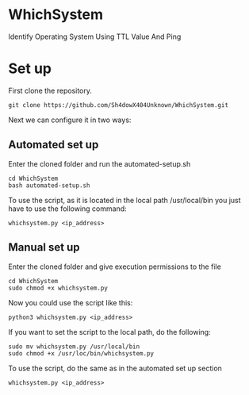 # WhichSystem
Identify Operating System Using TTL Value And Ping

# Set up
First clone the repository.
```
git clone https://github.com/Sh4dowX404Unknown/WhichSystem.git
```
Next we can configure it in two ways:
## Automated set up
Enter the cloned folder and run the automated-setup.sh
```
cd WhichSystem
bash automated-setup.sh
```
To use the script, as it is located in the local path /usr/local/bin you just have to use the following command:
```
whichsystem.py <ip_address>
```

## Manual set up
Enter the cloned folder and give execution permissions to the file 
```
cd WhichSystem
sudo chmod +x whichsystem.py
```
Now you could use the script like this:
```
python3 whichsystem.py <ip_address>
```
If you want to set the script to the local path, do the following:
```
sudo mv whichsystem.py /usr/local/bin
sudo chmod +x /usr/loc/bin/whichsystem.py
```
To use the script, do the same as in the automated set up section
```
whichsystem.py <ip_address>
```
